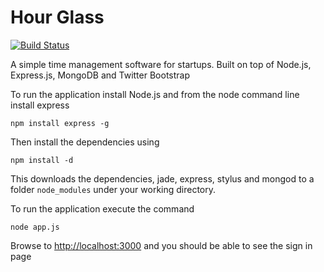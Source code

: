 Hour Glass
==========

[![Build Status](https://travis-ci.org//dhanush/hour-glass.png)](https://travis-ci.org/dhanush/hour-glass)

A simple time management software for startups. Built on top of Node.js, Express.js, MongoDB and Twitter Bootstrap

To run the application install Node.js and from the node command line install express

    npm install express -g

Then install the dependencies using 

    npm install -d

This downloads the dependencies, jade, express, stylus and mongod to a folder `node_modules` under your working directory.

To run the application execute the command 

    node app.js

Browse to [http://localhost:3000](http://localhost:3000/) and you should be able to see the sign in page
